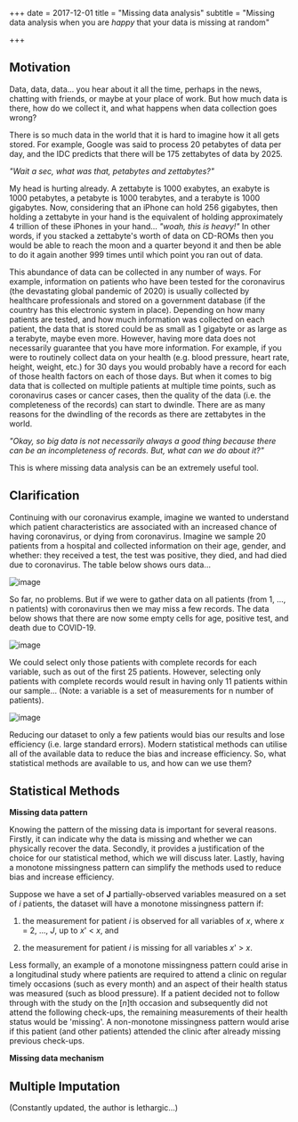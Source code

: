 +++
date = 2017-12-01
title = "Missing data analysis"
subtitle = "Missing data analysis when you are *happy* that your data is missing at random"

+++

## Motivation

Data, data, data... you hear about it all the time, perhaps in the news, chatting with friends, or maybe at your place of work. But how much data is there, how do we collect it, and what happens when data collection goes wrong?

There is so much data in the world that it is hard to imagine how it all gets stored. For example, Google was said to process 20 petabytes of data per day, and the IDC predicts that there will be 175 zettabytes of data by 2025.

*"Wait a sec, what was that, petabytes and zettabytes?"*

My head is hurting already. A zettabyte is 1000 exabytes, an exabyte is 1000 petabytes, a petabyte is 1000 terabytes, and a terabyte is 1000 gigabytes. Now, considering that an iPhone can hold 256 gigabytes, then holding a zettabyte in your hand is the equivalent of holding approximately 4 trillion of these iPhones in your hand... *"woah, this is heavy!"* In other words, if you stacked a zettabyte's worth of data on CD-ROMs then you would be able to reach the moon and a quarter beyond it and then be able to do it again another 999 times until which point you ran out of data.  

This abundance of data can be collected in any number of ways. For example, information on patients who have been tested for the coronavirus (the devastating global pandemic of 2020) is usually collected by healthcare professionals and stored on a government database (if the country has this electronic system in place). Depending on how many patients are tested, and how much information was collected on each patient, the data that is stored could be as small as 1 gigabyte or as large as a terabyte, maybe even more. However, having more data does not necessarily guarantee that you have more information. For example, if you were to routinely collect data on your health (e.g. blood pressure, heart rate, height, weight, etc.) for 30 days you would probably have a record for each of those health factors on each of those days. But when it comes to big data that is collected on multiple patients at multiple time points, such as coronavirus cases or cancer cases, then the quality of the data (i.e. the completeness of the records) can start to dwindle. There are as many reasons for the dwindling of the records as there are zettabytes in the world.

*"Okay, so big data is not necessarily always a good thing because there can be an incompleteness of records. But, what can we do about it?"*

This is where missing data analysis can be an extremely useful tool.

## Clarification

Continuing with our coronavirus example, imagine we wanted to understand which patient characteristics are associated with an increased chance of having coronavirus, or dying from coronavirus. Imagine we sample 20 patients from a hospital and collected information on their age, gender, and whether: they received a test, the test was positive, they died, and had died due to coronavirus. The table below shows ours data...

![image](https://user-images.githubusercontent.com/33094651/79448285-14187780-7fd9-11ea-8680-24161a1c9937.png)

So far, no problems. But if we were to gather data on all patients (from 1, ..., n patients) with coronavirus then we may miss a few records. The data below shows that there are now some empty cells for age, positive test, and death due to COVID-19.

![image](https://user-images.githubusercontent.com/33094651/79450586-f9480200-7fdc-11ea-8094-75dda28598ab.png)

We could select only those patients with complete records for each variable, such as out of the first 25 patients. However, selecting only patients with complete records would result in having only 11 patients within our sample... (Note: a variable is a set of measurements for n number of patients).

![image](https://user-images.githubusercontent.com/33094651/79451608-b5ee9300-7fde-11ea-9d7e-c7142703153d.png)

Reducing our dataset to only a few patients would bias our results and lose efficiency (i.e. large standard errors). Modern statistical methods can utilise all of the available data to reduce the bias and increase efficiency. So, what statistical methods are available to us, and how can we use them?

## Statistical Methods

**Missing data pattern**

Knowing the pattern of the missing data is important for several reasons. Firstly, it can indicate why the data is missing and whether we can physically recover the data. Secondly, it provides a justification of the choice for our statistical method, which we will discuss later. Lastly, having a monotone missingness pattern can simplify the methods used to reduce bias and increase efficiency.

Suppose we have a set of **J** partially-observed variables measured on a set of *i* patients, the dataset will have a monotone missingness pattern if:

1. the measurement for patient *i* is observed for all variables of *x*, where *x* = 2, ..., *J*, up to *x*' < *x*, and

2. the measurement for patient *i* is missing for all variables *x*' > *x*.

Less formally, an example of a monotone missingness pattern could arise in a longitudinal study where patients are required to attend a clinic on regular timely occasions (such as every month) and an aspect of their health status was measured (such as blood pressure). If a patient decided not to follow through with the study on the [*n*]th occasion and subsequently did not attend the following check-ups, the remaining measurements of their health status would be 'missing'. A non-monotone missingness pattern would arise if this patient (and other patients) attended the clinic after already missing previous check-ups.



**Missing data mechanism**


## Multiple Imputation


(Constantly updated, the author is lethargic...)
